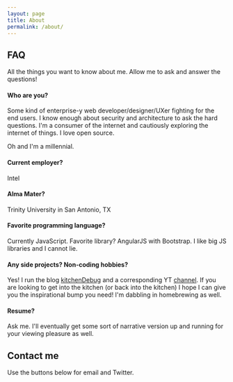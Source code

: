 ```yaml
---
layout: page
title: About
permalink: /about/
---
```


## FAQ

All the things you want to know about me. Allow me to ask and answer the questions!

#### Who are you?

Some kind of enterprise-y web developer/designer/UXer fighting for the end users. I know enough about security and architecture to ask the hard questions. I'm a consumer of the internet and cautiously exploring the internet of things. I love open source.

Oh and I'm a millennial. 

#### Current employer?

Intel

#### Alma Mater?

Trinity University in San Antonio, TX

#### Favorite programming language?

Currently JavaScript. Favorite library? AngularJS with Bootstrap. I like big JS libraries and I cannot lie.

#### Any side projects? Non-coding hobbies?

Yes! I run the blog [kitchenDebug](http://kitchenDebug.com) and a corresponding YT [channel](http://www.youtube.com/c/Kitchendebug ). If you are looking to get into the kitchen (or back into the kitchen) I hope I can give you the inspirational bump you need! I'm dabbling in homebrewing as well.

#### Resume?

Ask me. I'll eventually get some sort of narrative version up and running for your viewing pleasure as well.

## Contact me

Use the buttons below for email and Twitter.
